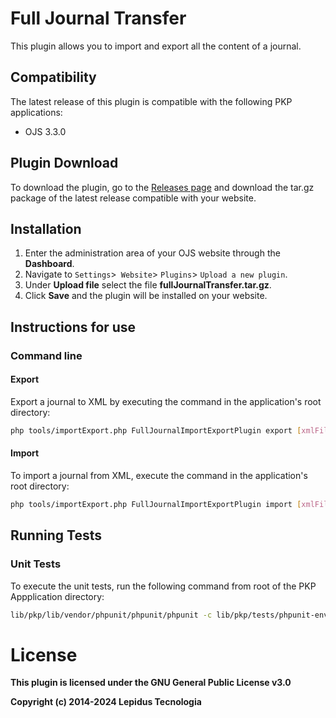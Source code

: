 # Full Journal Transfer
This plugin allows you to import and export all the content of a journal.

## Compatibility
The latest release of this plugin is compatible with the following PKP applications:

* OJS 3.3.0

## Plugin Download
To download the plugin, go to the [Releases page](https://github.com/lepidus/fullJournalTransfer/releases) and download the tar.gz package of the latest release compatible with your website.

## Installation
1. Enter the administration area of ​​your OJS website through the __Dashboard__.
2. Navigate to `Settings`>` Website`> `Plugins`> `Upload a new plugin`.
3. Under __Upload file__ select the file __fullJournalTransfer.tar.gz__.
4. Click __Save__ and the plugin will be installed on your website.

## Instructions for use

### Command line

#### Export
Export a journal to XML by executing the command in the application's root directory:
```bash
php tools/importExport.php FullJournalImportExportPlugin export [xmlFileName] [journal_path]
```

#### Import
To import a journal from XML, execute the command in the application's root directory:
```bash
php tools/importExport.php FullJournalImportExportPlugin import [xmlFileName] [user_name]
```

## Running Tests

### Unit Tests

To execute the unit tests, run the following command from root of the PKP Appplication directory:
```bash
lib/pkp/lib/vendor/phpunit/phpunit/phpunit -c lib/pkp/tests/phpunit-env2.xml plugins/importexport/fullJournalTransfer/tests
```

# License
__This plugin is licensed under the GNU General Public License v3.0__

__Copyright (c) 2014-2024 Lepidus Tecnologia__
